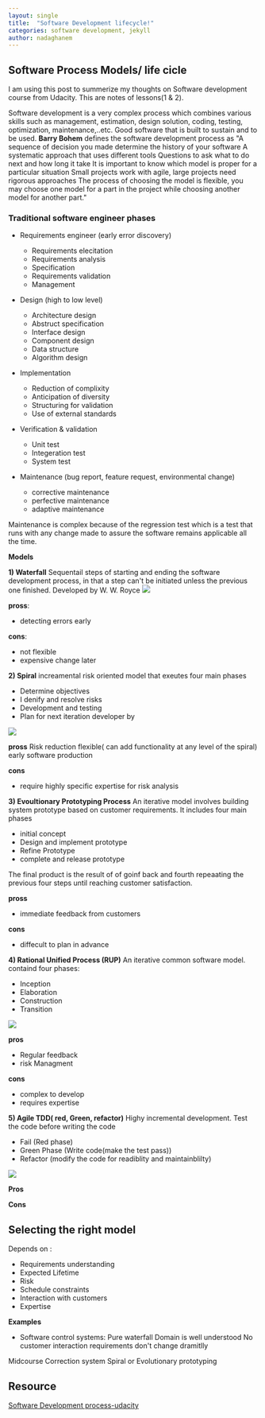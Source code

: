 ```yaml
---
layout: single
title:  "Software Development lifecycle!"
categories: software development, jekyll
author: nadaghanem
---
```


## Software Process Models/ life cicle

I am using this post to summerize my thoughts on Software development course from Udacity. This are notes of lessons(1 & 2).

Software development is a very complex process which combines various skills such as management, estimation, design solution, coding, testing, optimization, maintenance,..etc.
Good software that is built to sustain and to be used.
**Barry Bohem** defines the software development process as
"A sequence of decision you made determine the history of your software
A systematic approach that uses different tools
Questions to ask what to do next and how long it take
It is important to know which model is proper for a particular situation
Small projects work with agile, large projects need rigorous approaches
The process of choosing the model is flexible, you may choose one model for a part in the project while choosing another model for another part."



### Traditional software engineer phases

- Requirements engineer (early error discovery)
	- Requirements elecitation
    - Requirements analysis
    - Specification
    - Requirements validation
    - Management
        
- Design (high to low level)
	- Architecture design
    - Abstruct specification
    - Interface design
    - Component design
    - Data structure
    - Algorithm design
    
- Implementation
   - Reduction of complixity
   - Anticipation of diversity
   - Structuring for validation
   - Use of external standards
   
   
- Verification & validation
	- Unit test
    - Integeration test
    - System test
    
- Maintenance (bug report, feature request, environmental change)
	 - corrective maintenance
     - perfective maintenance
     - adaptive maintenance
     
 Maintenance is complex because of the regression test which is a test that runs with any change made to assure the software remains applicable all the time.
     
    

**Models**

**1) Waterfall**
Sequentail steps of starting and ending the software development process, in that a step can't be initiated unless the previous one finished. Developed by W. W. Royce
![](https://upload.wikimedia.org/wikipedia/commons/thumb/e/e2/Waterfall_model.svg/525px-Waterfall_model.svg.png)

**pross**:
- detecting errors early

**cons**:
- not flexible
- expensive change later
 

**2) Spiral**
increamental risk oriented model that exeutes four main phases 
- Determine objectives
- I denify and resolve risks
- Development and testing
- Plan for next iteration
developer by

![](https://upload.wikimedia.org/wikipedia/commons/thumb/e/ec/Spiral_model_%28Boehm%2C_1988%29.svg/500px-Spiral_model_%28Boehm%2C_1988%29.svg.png)

**pross** 
Risk reduction
flexible( can add functionality at any level of the spiral)
early software production

**cons**
- require highly specific expertise for risk analysis

**3) Evoultionary Prototyping Process**
 An iterative model involves building system prototype based on customer requirements. It includes four main phases 
 - initial concept
 - Design and implement prototype
 - Refine Prototype
 - complete and release prototype
 
 The final product is the result of of goinf back and fourth repeaating the previous four steps until reaching customer satisfaction.
 
 **pross**
 - immediate feedback from customers
 
 **cons**
 - diffecult to plan in advance

**4) Rational Unified Process (RUP)**
An iterative common software model.
containd four phases:
- Inception
- Elaboration
- Construction
- Transition

![](https://en.wikipedia.org/wiki/Rational_Unified_Process#/media/File:Development-iterative.png)

**pros**
- Regular feedback 
- risk Managment

**cons**
- complex to develop
- requires expertise

**5) Agile TDD( red, Green, refactor)**
Highy incremental development. Test the code before writing the code
- Fail (Red phase)
- Green Phase (Write code(make the test pass))
- Refactor (modify the code for readiblity and maintainblilty)

![](http://tryqa.com/wp-content/uploads/2014/12/Test_Driven_Development_Agile_Testing.jpg)

**Pros**

**Cons**


## Selecting the right model
Depends on :

- Requirements understanding
- Expected Lifetime
- Risk
- Schedule constraints
- Interaction with customers
- Expertise


**Examples**
- Software control systems: Pure waterfall
Domain is well understood
No customer interaction
requirements don't change dramitlly


Midcourse Correction system
Spiral or Evolutionary prototyping


## Resource

[Software Development process-udacity](https://www.udacity.com/course/software-development-process--ud805)
